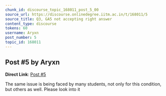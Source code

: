 ```yaml
---
chunk_id: discourse_topic_168011_post_5_00
source_url: https://discourse.onlinedegree.iitm.ac.in/t/168011/5
source_title: Q3, GA5 not accepting right answer
content_type: discourse
tokens: 60
username: Aryxn
post_number: 5
topic_id: 168011
---
```


## Post #5 by Aryxn

**Direct Link**: [Post #5](https://discourse.onlinedegree.iitm.ac.in/t/168011/5)

The same issue is being faced by many students, not only for this condition, but others as well. Please look into it

